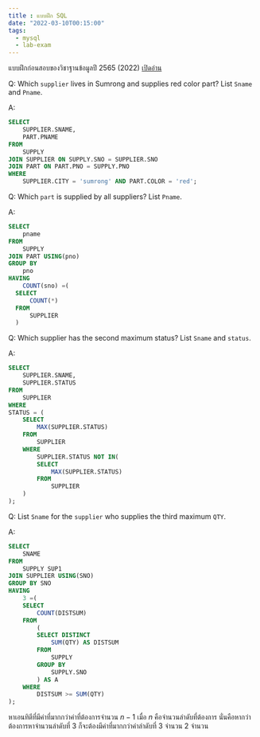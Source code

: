 ```yaml
---
title : แบบฝึก SQL
date: "2022-03-10T00:15:00"
tags: 
  - mysql
  - lab-exam
---
```


แบบฝึกก่อนสอบของวิชาฐานข้อมูลปี 2565 (2022) [เปิดอ่าน](https://drive.google.com/file/d/127KiL8guXOsMmGE11xugk7reEGoEXzXO/view)

Q: Which `supplier` lives in Sumrong and supplies red color part? List `Sname` and `Pname`.

A:
```sql
SELECT
    SUPPLIER.SNAME,
    PART.PNAME
FROM
    SUPPLY
JOIN SUPPLIER ON SUPPLY.SNO = SUPPLIER.SNO
JOIN PART ON PART.PNO = SUPPLY.PNO
WHERE
    SUPPLIER.CITY = 'sumrong' AND PART.COLOR = 'red';
```

Q: Which `part` is supplied by all suppliers? List `Pname`.

A:
```sql
SELECT
    pname
FROM
    SUPPLY
JOIN PART USING(pno)
GROUP BY
    pno
HAVING
    COUNT(sno) =(
  SELECT
      COUNT(*)
  FROM
      SUPPLIER
  )
```

Q: Which supplier has the second maximum status? List `Sname` and `status`.

A:
```sql
SELECT
    SUPPLIER.SNAME,
    SUPPLIER.STATUS
FROM
    SUPPLIER
WHERE
STATUS = (
    SELECT
        MAX(SUPPLIER.STATUS)
    FROM
        SUPPLIER
    WHERE
        SUPPLIER.STATUS NOT IN(
        SELECT
            MAX(SUPPLIER.STATUS)
        FROM
            SUPPLIER
    )
);
```

Q: List `Sname` for the `supplier` who supplies the third maximum `QTY`.

A: 
```sql
SELECT
    SNAME
FROM
    SUPPLY SUP1
JOIN SUPPLIER USING(SNO)
GROUP BY SNO
HAVING
    3 =(
    SELECT
        COUNT(DISTSUM)
    FROM
        (
        SELECT DISTINCT
            SUM(QTY) AS DISTSUM
        FROM
            SUPPLY
        GROUP BY
            SUPPLY.SNO
        ) AS A
    WHERE
        DISTSUM >= SUM(QTY)
);
```

หาเอนทิตีที่มีค่าที่มากกว่าค่าที่ต้องการจำนวน $n-1$ เมื่อ $n$ คือจำนวนลำดับที่ต้องการ นั่นคือหากว่าต้องการหาจำนวนลำดับที่ 3 ก็จะต้องมีค่าที่มากกว่าค่าลำดับที่ 3 จำนวน 2 จำนวน